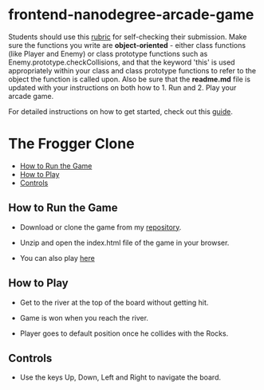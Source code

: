 frontend-nanodegree-arcade-game
===============================

Students should use this [rubric](https://review.udacity.com/#!/projects/2696458597/rubric) for self-checking their submission. Make sure the functions you write are **object-oriented** - either class functions (like Player and Enemy) or class prototype functions such as Enemy.prototype.checkCollisions, and that the keyword 'this' is used appropriately within your class and class prototype functions to refer to the object the function is called upon. Also be sure that the **readme.md** file is updated with your instructions on both how to 1. Run and 2. Play your arcade game.

For detailed instructions on how to get started, check out this [guide](https://docs.google.com/document/d/1v01aScPjSWCCWQLIpFqvg3-vXLH2e8_SZQKC8jNO0Dc/pub?embedded=true).


# The Frogger Clone
* [How to Run the Game](#instructions)
* [How to Play](#instructions)
* [Controls](#controls)

## How to Run the Game
* Download or clone the game from my [repository](https://github.com/adonaidigital/arcade-game-clone). 

* Unzip and open the index.html file of the game in your browser.

* You can also play [here](https://adonaidigital.github.io/arcade-game-clone/)

## How to Play
* Get to the river at the top of the board without getting hit.

* Game is won when you reach the river.

* Player goes to default position once he collides with the Rocks.

## Controls
* Use the keys Up, Down, Left and Right to navigate the board.
